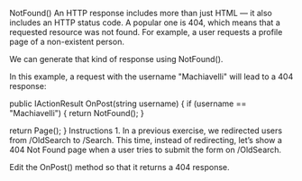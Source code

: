 NotFound()
An HTTP response includes more than just HTML — it also includes an HTTP status code. A popular one is 404, which means that a requested resource was not found. For example, a user requests a profile page of a non-existent person.

We can generate that kind of response using NotFound().

In this example, a request with the username "Machiavelli" will lead to a 404 response:

public IActionResult OnPost(string username)
{
  if (username == "Machiavelli")
  {
    return NotFound();
  }
 
  return Page();
}
Instructions
1.
In a previous exercise, we redirected users from /OldSearch to /Search. This time, instead of redirecting, let’s show a 404 Not Found page when a user tries to submit the form on /OldSearch.

Edit the OnPost() method so that it returns a 404 response.
